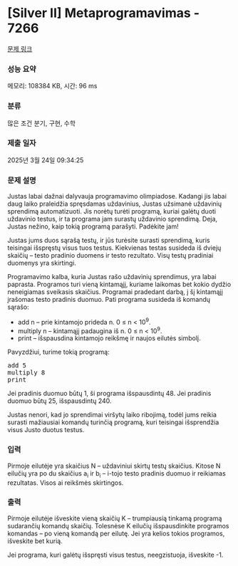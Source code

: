# [Silver II] Metaprogramavimas - 7266 

[문제 링크](https://www.acmicpc.net/problem/7266) 

### 성능 요약

메모리: 108384 KB, 시간: 96 ms

### 분류

많은 조건 분기, 구현, 수학

### 제출 일자

2025년 3월 24일 09:34:25

### 문제 설명

<p>Justas labai dažnai dalyvauja programavimo olimpiadose. Kadangi jis labai daug laiko praleidžia spręsdamas uždavinius, Justas užsimanė uždavinių sprendimą automatizuoti. Jis norėtų turėti programą, kuriai galėtų duoti uždavinio testus, ir ta programa jam surastų uždavinio sprendimą. Deja, Justas nežino, kaip tokią programą parašyti. Padėkite jam!</p>

<p>Justas jums duos sąrašą testų, ir jūs turėsite surasti sprendimą, kuris teisingai išspręstų visus tuos testus. Kiekvienas testas susideda iš dviejų skaičių – testo pradinio duomens ir testo rezultato. Visų testų pradiniai duomenys yra skirtingi.</p>

<p>Programavimo kalba, kuria Justas rašo uždavinių sprendimus, yra labai paprasta. Programos turi vieną kintamąjį, kuriame laikomas bet kokio dydžio neneigiamas sveikasis skaičius. Programai pradedant darbą, į šį kintamąjį įrašomas testo pradinis duomuo. Pati programa susideda iš komandų sąrašo:</p>

<ul>
	<li>add n – prie kintamojo prideda n. 0 ≤ n < 10<sup>9</sup>.</li>
	<li>multiply n – kintamąjį padaugina iš n. 0 ≤ n < 10<sup>9</sup>.</li>
	<li>print – išspausdina kintamojo reikšmę ir naujos eilutės simbolį.</li>
</ul>

<p>Pavyzdžiui, turime tokią programą:</p>

<pre>add 5
multiply 8
print</pre>

<p>Jei pradinis duomuo būtų 1, ši programa išspausdintų 48. Jei pradinis duomuo būtų 25, išspausdintų 240.</p>

<p>Justas nenori, kad jo sprendimai viršytų laiko ribojimą, todėl jums reikia surasti mažiausiai komandų turinčią programą, kuri teisingai išsprendžia visus Justo duotus testus.</p>

### 입력 

 <p>Pirmoje eilutėje yra skaičius N – uždaviniui skirtų testų skaičius. Kitose N eilučių yra po du skaičius a<sub>i</sub> ir b<sub>i</sub> – i-tojo testo pradinis duomuo ir reikiamas rezultatas. Visos ai reikšmės skirtingos.</p>

### 출력 

 <p>Pirmoje eilutėje išveskite vieną skaičių K – trumpiausią tinkamą programą sudarančių komandų skaičių. Tolesnėse K eilučių išspausdinkite programos komandas – po vieną komandą per eilutę. Jei yra kelios tokios programos, išveskite bet kurią.</p>

<p>Jei programa, kuri galėtų išspręsti visus testus, neegzistuoja, išveskite -1.</p>

